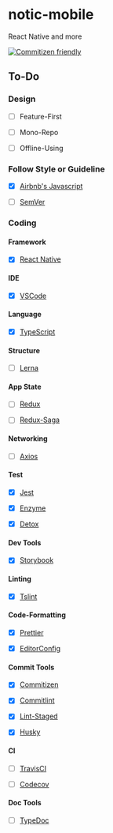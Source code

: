 # notic-mobile
React Native and more

[![Commitizen friendly](https://img.shields.io/badge/commitizen-friendly-brightgreen.svg)](http://commitizen.github.io/cz-cli/)


## To-Do

### Design

- [ ] Feature-First
- [ ] Mono-Repo
- [ ] Offline-Using


### Follow Style or Guideline

- [x] [Airbnb's Javascript](https://github.com/airbnb/javascript)
- [ ] [SemVer](http://semver.org/)


### Coding

#### Framework

- [x] [React Native](https://github.com/facebook/react-native)


#### IDE

- [x] [VSCode](https://github.com/Microsoft/vscode)


#### Language

- [x] [TypeScript](https://github.com/Microsoft/TypeScript)


#### Structure

- [ ] [Lerna](https://github.com/lerna/lerna)


#### App State

- [ ] [Redux](https://github.com/reactjs/redux)
- [ ] [Redux-Saga](https://github.com/redux-saga/redux-saga)


#### Networking

- [ ] [Axios](https://github.com/axios/axios)


#### Test

- [x] [Jest](https://github.com/facebook/jest)
- [x] [Enzyme](https://github.com/airbnb/enzyme)
- [x] [Detox](https://github.com/wix/detox)


#### Dev Tools

- [x] [Storybook](https://github.com/storybooks/storybook)


#### Linting

- [x] [Tslint](https://github.com/palantir/tslint)


#### Code-Formatting

- [x] [Prettier](https://github.com/prettier/prettier)
- [x] [EditorConfig](http://editorconfig.org)


#### Commit Tools

- [x] [Commitizen](https://github.com/commitizen/cz-cli)
- [x] [Commitlint](https://github.com/marionebl/commitlint)
- [x] [Lint-Staged](https://github.com/okonet/lint-staged)
- [x] [Husky](https://github.com/typicode/husky)


#### CI

- [ ] [TravisCI](https://travis-ci.com)
- [ ] [Codecov](https://codecov.io/)


#### Doc Tools

- [ ] [TypeDoc](https://github.com/TypeStrong/typedoc)

